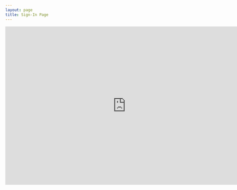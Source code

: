 ```yaml
---
layout: page
title: Sign-In Page
---
```


<div class="responsive-wrap">
  <iframe src="https://docs.google.com/forms/d/e/1FAIpQLSedIwjqozcAD3srGB8BC1kBm9UgTLqdXq28ZeJtzOfDu_uh7w/viewform?embedded=true" width="760" height="500" frameborder="0" scrolling="yes">Loading...</iframe>
</div>


<h1>
  	<a href="" class="typewrite" data-period="2000" data-type='[ "Thanks for filling out this form future cybercops!","You are really awesome because you made this meeting.","Sign in this page will make you more awesome and help us improve","Oh no.... Somebody just hacked me......."]'>
    <span class="wrap"></span>
  	</a>
</h1>
